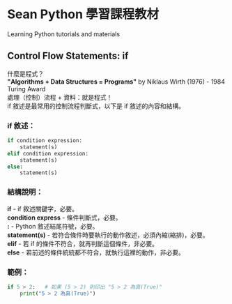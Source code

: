 # Sean Python 學習課程教材
Learning Python tutorials and materials<br>
<h2>Control Flow Statements: if</h2>
什麼是程式？<br>
<strong>"Algorithms + Data Structures = Programs"</strong> by Niklaus Wirth (1976) - 1984 Turing Award<br>
處理（控制）流程 + 資料：就是程式！<br>
if 敘述是最常用的控制流程判斷式，以下是 if 敘述的內容和結構。<br>
<h3>if 敘述：</h3>

```Python
if condition expression:
	statement(s)
elif condition expression:
	statement(s)
else:
	statement(s)
```
<h3>結構說明：</h3>
<strong>if</strong> - if 敘述關鍵字，必要。<br>
<strong>condition express</strong> - 條件判斷式，必要。<br>
<strong>:</strong> - Python 敘述結尾符號，必要。<br>
<strong>statement(s)</strong> - 若符合條件時要執行的動作敘述，必須內縮(縮排)，必要。<br>
<strong>elif</strong> - 若 if 的條件不符合，就再判斷這個條件，非必要。<br>
<strong>else</strong> - 若前述的條件統統都不符合，就執行這裡的動作，非必要。<br>
<h3>範例：</h3>

```Python
if 5 > 2:   # 如果 (5 > 2) 則印出 "5 > 2 為真(True)"
	print("5 > 2 為真(True)")
```



